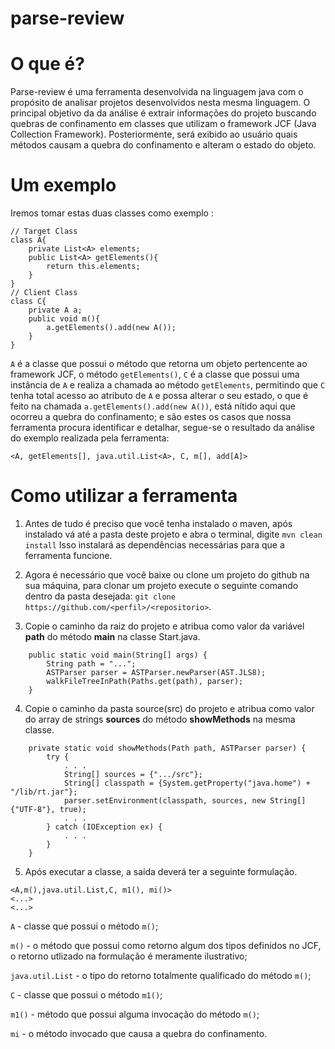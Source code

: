 # parse-review

# O que é?
Parse-review é uma ferramenta desenvolvida na linguagem java com o propósito de analisar projetos desenvolvidos nesta mesma linguagem.
O principal objetivo da da análise é extrair informações do projeto buscando quebras de confinamento em classes que utilizam o framework JCF 
(Java Collection Framework). Posteriormente, será exibido ao usuário quais métodos causam a quebra do confinamento e alteram o estado do objeto.

# Um exemplo
Iremos tomar estas duas classes como exemplo :

```
// Target Class
class A{
    private List<A> elements;
    public List<A> getElements(){
        return this.elements;
    }
}
// Client Class
class C{
    private A a;
    public void m(){
        a.getElements().add(new A());
    }
}
```

`A` é a classe que possui o método que retorna um objeto pertencente ao framework JCF, o método `getElements()`, `C` é a classe que possui uma instância de `A` e realiza a chamada ao método `getElements`, permitindo que `C` tenha total acesso ao atributo de `A` e possa alterar o seu estado, o que é feito na chamada `a.getElements().add(new A())`, está nítido aqui que ocorreu a quebra do confinamento; e são estes os casos que nossa ferramenta procura identificar e detalhar, segue-se o resultado da análise do exemplo realizada pela ferramenta:

`<A, getElements[], java.util.List<A>, C, m[], add[A]>`

# Como utilizar a ferramenta
1. Antes de tudo é preciso que você tenha instalado o maven, após instalado vá até a pasta deste projeto e abra o terminal, digite `mvn clean install` Isso instalará as dependências necessárias para que a ferramenta funcione.

2. Agora é necessário que você baixe ou clone um projeto do github na sua máquina, para clonar um projeto execute o seguinte comando dentro da pasta desejada: `git clone https://github.com/<perfil>/<repositorio>`.

3. Copie o caminho da raiz do projeto e atribua como valor da variável __path__ do método __main__ na classe Start.java.
```
    public static void main(String[] args) {
        String path = "...";
        ASTParser parser = ASTParser.newParser(AST.JLS8);
        walkFileTreeInPath(Paths.get(path), parser);
    }
```
4. Copie o caminho da pasta source(src) do projeto e atribua como valor do array de strings **sources** do método __showMethods__ na mesma classe.
```
    private static void showMethods(Path path, ASTParser parser) {
        try {
            . . .
            String[] sources = {".../src"};
            String[] classpath = {System.getProperty("java.home") + "/lib/rt.jar"};
            parser.setEnvironment(classpath, sources, new String[]{"UTF-8"}, true);
            . . .
        } catch (IOException ex) {
            . . .
        }
    }
```
5. Após executar a classe, a saída deverá ter a seguinte formulação.
```
<A,m(),java.util.List,C, m1(), mi()>
<...>
<...>
```
`A` - classe que possui o método `m()`;

`m()` - o método que possui como retorno algum dos tipos definidos no JCF, o retorno utlizado na formulação é meramente ilustrativo;

`java.util.List` - o tipo do retorno totalmente qualificado do método `m()`;

`C` - classe que possui o método `m1()`;

`m1()` - método que possui alguma invocação do método `m()`;

`mi` - o método invocado que causa a quebra do confinamento.
